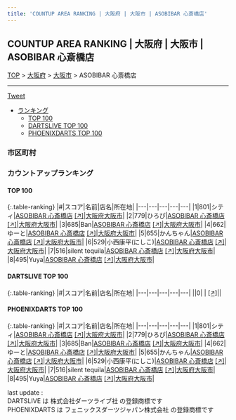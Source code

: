 ```yaml
---
title: 'COUNTUP AREA RANKING | 大阪府 | 大阪市 | ASOBIBAR 心斎橋店'
---
```

## COUNTUP AREA RANKING | 大阪府 | 大阪市 | ASOBIBAR 心斎橋店

[TOP](/darts/rank/) > [大阪府](/darts/rank/大阪府/) > [大阪市](/darts/rank/大阪府/大阪市/) > ASOBIBAR 心斎橋店

___

<a href="https://twitter.com/share?ref_src=twsrc%5Etfw" data-text="COUNTUP AREA RANKING | 大阪府大阪市ASOBIBAR 心斎橋店" class="twitter-share-button" data-hashtags="DARTSLIVE,PHOENIXDARTS,darts,ダーツ" data-show-count="false">Tweet</a>

* [ランキング](#カウントアップランキング)
    * [TOP 100](#top-100)
    * [DARTSLIVE TOP 100](#dartslive-top-100)
    * [PHOENIXDARTS TOP 100](#phoenixdarts-top-100)

### 市区町村

<ul>

</ul>

### カウントアップランキング

#### TOP 100



{:.table-ranking}
|#|スコア|名前|店名|所在地|
|---|---|---|---|---|
|1|801|<span class="rank-name-pd">シティ</span>|<a href="/darts/rank/shops/74123.html">ASOBIBAR 心斎橋店</a> <a href="https://vs.phoenixdarts.com/jp/shop/shopDetailInfo/s_74123?s_seq=74123">[↗]</a>|<a href="/darts/rank/大阪府/大阪市">大阪府大阪市</a>|
|2|779|<span class="rank-name-pd">ひろぴ</span>|<a href="/darts/rank/shops/74123.html">ASOBIBAR 心斎橋店</a> <a href="https://vs.phoenixdarts.com/jp/shop/shopDetailInfo/s_74123?s_seq=74123">[↗]</a>|<a href="/darts/rank/大阪府/大阪市">大阪府大阪市</a>|
|3|685|<span class="rank-name-pd">Ban</span>|<a href="/darts/rank/shops/74123.html">ASOBIBAR 心斎橋店</a> <a href="https://vs.phoenixdarts.com/jp/shop/shopDetailInfo/s_74123?s_seq=74123">[↗]</a>|<a href="/darts/rank/大阪府/大阪市">大阪府大阪市</a>|
|4|662|<span class="rank-name-pd">ゆーと</span>|<a href="/darts/rank/shops/74123.html">ASOBIBAR 心斎橋店</a> <a href="https://vs.phoenixdarts.com/jp/shop/shopDetailInfo/s_74123?s_seq=74123">[↗]</a>|<a href="/darts/rank/大阪府/大阪市">大阪府大阪市</a>|
|5|655|<span class="rank-name-pd">かんちゃん</span>|<a href="/darts/rank/shops/74123.html">ASOBIBAR 心斎橋店</a> <a href="https://vs.phoenixdarts.com/jp/shop/shopDetailInfo/s_74123?s_seq=74123">[↗]</a>|<a href="/darts/rank/大阪府/大阪市">大阪府大阪市</a>|
|6|529|<span class="rank-name-pd">小西康平(にしこ)</span>|<a href="/darts/rank/shops/74123.html">ASOBIBAR 心斎橋店</a> <a href="https://vs.phoenixdarts.com/jp/shop/shopDetailInfo/s_74123?s_seq=74123">[↗]</a>|<a href="/darts/rank/大阪府/大阪市">大阪府大阪市</a>|
|7|516|<span class="rank-name-pd">silent tequila</span>|<a href="/darts/rank/shops/74123.html">ASOBIBAR 心斎橋店</a> <a href="https://vs.phoenixdarts.com/jp/shop/shopDetailInfo/s_74123?s_seq=74123">[↗]</a>|<a href="/darts/rank/大阪府/大阪市">大阪府大阪市</a>|
|8|495|<span class="rank-name-pd">Yuya</span>|<a href="/darts/rank/shops/74123.html">ASOBIBAR 心斎橋店</a> <a href="https://vs.phoenixdarts.com/jp/shop/shopDetailInfo/s_74123?s_seq=74123">[↗]</a>|<a href="/darts/rank/大阪府/大阪市">大阪府大阪市</a>|


#### DARTSLIVE TOP 100



{:.table-ranking}
|#|スコア|名前|店名|所在地|
|---|---|---|---|---|
||0|<span class="rank-name-dl"> </span>|<a href="/darts/rank/shops/.html"></a> <a href="">[↗]</a>|<a href="/darts/rank//"></a>|


#### PHOENIXDARTS TOP 100



{:.table-ranking}
|#|スコア|名前|店名|所在地|
|---|---|---|---|---|
|1|801|<span class="rank-name-pd">シティ</span>|<a href="/darts/rank/shops/74123.html">ASOBIBAR 心斎橋店</a> <a href="https://vs.phoenixdarts.com/jp/shop/shopDetailInfo/s_74123?s_seq=74123">[↗]</a>|<a href="/darts/rank/大阪府/大阪市">大阪府大阪市</a>|
|2|779|<span class="rank-name-pd">ひろぴ</span>|<a href="/darts/rank/shops/74123.html">ASOBIBAR 心斎橋店</a> <a href="https://vs.phoenixdarts.com/jp/shop/shopDetailInfo/s_74123?s_seq=74123">[↗]</a>|<a href="/darts/rank/大阪府/大阪市">大阪府大阪市</a>|
|3|685|<span class="rank-name-pd">Ban</span>|<a href="/darts/rank/shops/74123.html">ASOBIBAR 心斎橋店</a> <a href="https://vs.phoenixdarts.com/jp/shop/shopDetailInfo/s_74123?s_seq=74123">[↗]</a>|<a href="/darts/rank/大阪府/大阪市">大阪府大阪市</a>|
|4|662|<span class="rank-name-pd">ゆーと</span>|<a href="/darts/rank/shops/74123.html">ASOBIBAR 心斎橋店</a> <a href="https://vs.phoenixdarts.com/jp/shop/shopDetailInfo/s_74123?s_seq=74123">[↗]</a>|<a href="/darts/rank/大阪府/大阪市">大阪府大阪市</a>|
|5|655|<span class="rank-name-pd">かんちゃん</span>|<a href="/darts/rank/shops/74123.html">ASOBIBAR 心斎橋店</a> <a href="https://vs.phoenixdarts.com/jp/shop/shopDetailInfo/s_74123?s_seq=74123">[↗]</a>|<a href="/darts/rank/大阪府/大阪市">大阪府大阪市</a>|
|6|529|<span class="rank-name-pd">小西康平(にしこ)</span>|<a href="/darts/rank/shops/74123.html">ASOBIBAR 心斎橋店</a> <a href="https://vs.phoenixdarts.com/jp/shop/shopDetailInfo/s_74123?s_seq=74123">[↗]</a>|<a href="/darts/rank/大阪府/大阪市">大阪府大阪市</a>|
|7|516|<span class="rank-name-pd">silent tequila</span>|<a href="/darts/rank/shops/74123.html">ASOBIBAR 心斎橋店</a> <a href="https://vs.phoenixdarts.com/jp/shop/shopDetailInfo/s_74123?s_seq=74123">[↗]</a>|<a href="/darts/rank/大阪府/大阪市">大阪府大阪市</a>|
|8|495|<span class="rank-name-pd">Yuya</span>|<a href="/darts/rank/shops/74123.html">ASOBIBAR 心斎橋店</a> <a href="https://vs.phoenixdarts.com/jp/shop/shopDetailInfo/s_74123?s_seq=74123">[↗]</a>|<a href="/darts/rank/大阪府/大阪市">大阪府大阪市</a>|


<div class="footer border-top border-gray-light mt-5 pt-3 text-right text-gray">
    last update : <span style="font-weight: italic" id="foot_last_modified"></span><br />
    DARTSLIVE は 株式会社ダーツライブ社 の登録商標です<br />
    PHOENIXDARTS は フェニックスダーツジャパン株式会社 の登録商標です<br />
</div>

<script src="https://cdnjs.cloudflare.com/ajax/libs/jquery.tablesorter/2.31.3/js/jquery.tablesorter.min.js" integrity="sha512-qzgd5cYSZcosqpzpn7zF2ZId8f/8CHmFKZ8j7mU4OUXTNRd5g+ZHBPsgKEwoqxCtdQvExE5LprwwPAgoicguNg==" crossorigin="anonymous" referrerpolicy="no-referrer"></script>
<link rel="stylesheet" href="https://cdnjs.cloudflare.com/ajax/libs/jquery.tablesorter/2.31.3/css/theme.default.min.css" integrity="sha512-wghhOJkjQX0Lh3NSWvNKeZ0ZpNn+SPVXX1Qyc9OCaogADktxrBiBdKGDoqVUOyhStvMBmJQ8ZdMHiR3wuEq8+w==" crossorigin="anonymous" referrerpolicy="no-referrer" />
<script>
$(function() {
    $(".table-ranking").tablesorter({sortList:[[0, 0]]});
    $("#foot_last_modified").text(formatDate(new Date(document.lastModified), 'yyyy-MM-dd HH:mm:ss'));
});
</script>

<script async src="https://platform.twitter.com/widgets.js" charset="utf-8"></script>